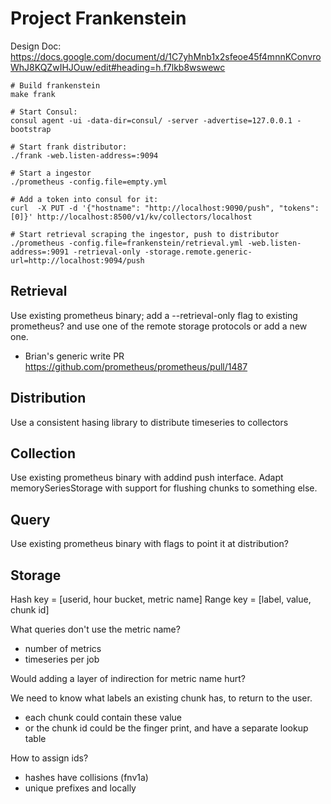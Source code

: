 # Project Frankenstein

Design Doc: https://docs.google.com/document/d/1C7yhMnb1x2sfeoe45f4mnnKConvroWhJ8KQZwIHJOuw/edit#heading=h.f7lkb8wswewc

    # Build frankenstein
    make frank

    # Start Consul:
    consul agent -ui -data-dir=consul/ -server -advertise=127.0.0.1 -bootstrap

    # Start frank distributor:
    ./frank -web.listen-address=:9094

    # Start a ingestor
    ./prometheus -config.file=empty.yml

    # Add a token into consul for it:
    curl  -X PUT -d '{"hostname": "http://localhost:9090/push", "tokens": [0]}' http://localhost:8500/v1/kv/collectors/localhost

    # Start retrieval scraping the ingestor, push to distributor
    ./prometheus -config.file=frankenstein/retrieval.yml -web.listen-address=:9091 -retrieval-only -storage.remote.generic-url=http://localhost:9094/push

## Retrieval

Use existing prometheus binary; add a --retrieval-only flag to existing prometheus?  and use one of the remote storage protocols or add a new one.

- Brian's generic write PR https://github.com/prometheus/prometheus/pull/1487

## Distribution

Use a consistent hasing library to distribute timeseries to collectors

## Collection

Use existing prometheus binary with addind push interface. Adapt memorySeriesStorage with support for flushing chunks to something else.

## Query

Use existing prometheus binary with flags to point it at distribution?

## Storage

Hash key = [userid, hour bucket, metric name]
Range key = [label, value, chunk id]

What queries don't use the metric name?
- number of metrics
- timeseries per job

Would adding a layer of indirection for metric name hurt?

We need to know what labels an existing chunk has, to return to the user.
- each chunk could contain these value
- or the chunk id could be the finger print, and have a separate lookup table

How to assign ids?
- hashes have collisions (fnv1a)
- unique prefixes and locally

